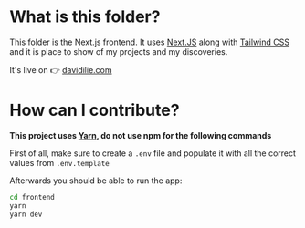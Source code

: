 # What is this folder?

This folder is the Next.js frontend. It uses [Next.JS](https://nextjs.org/) along with [Tailwind CSS](https://tailwindcss.com/) and it is place to show of my projects and my discoveries.

It's live on 👉 [davidilie.com](https://davidilie.com)

# How can I contribute?

**This project uses [Yarn](https://yarnpkg.com/), do not use npm for the following commands**

First of all, make sure to create a `.env` file and populate it with all the correct values from `.env.template`

Afterwards you should be able to run the app:

```bash
cd frontend
yarn
yarn dev
```
